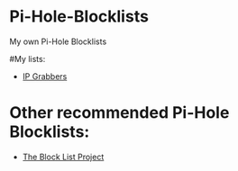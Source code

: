 # Pi-Hole-Blocklists
My own Pi-Hole Blocklists

#My lists:
- <a href="https://raw.githubusercontent.com/TizianSchoenijahn/Pi-Hole-Blocklists/main/iploggers.txt">IP Grabbers</a>

# Other recommended Pi-Hole Blocklists:
- <a href="https://blocklistproject.github.io/Lists/" >The Block List Project</a>
